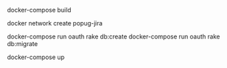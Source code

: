 
docker-compose build

docker network create popug-jira

docker-compose run oauth rake db:create
docker-compose run oauth rake db:migrate

docker-compose up



